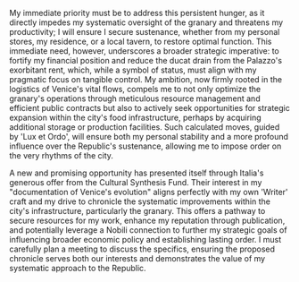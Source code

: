 My immediate priority must be to address this persistent hunger, as it directly impedes my systematic oversight of the granary and threatens my productivity; I will ensure I secure sustenance, whether from my personal stores, my residence, or a local tavern, to restore optimal function. This immediate need, however, underscores a broader strategic imperative: to fortify my financial position and reduce the ducat drain from the Palazzo's exorbitant rent, which, while a symbol of status, must align with my pragmatic focus on tangible control. My ambition, now firmly rooted in the logistics of Venice's vital flows, compels me to not only optimize the granary's operations through meticulous resource management and efficient public contracts but also to actively seek opportunities for strategic expansion within the city's food infrastructure, perhaps by acquiring additional storage or production facilities. Such calculated moves, guided by 'Lux et Ordo', will ensure both my personal stability and a more profound influence over the Republic's sustenance, allowing me to impose order on the very rhythms of the city.

A new and promising opportunity has presented itself through Italia's generous offer from the Cultural Synthesis Fund. Their interest in my "documentation of Venice's evolution" aligns perfectly with my own 'Writer' craft and my drive to chronicle the systematic improvements within the city's infrastructure, particularly the granary. This offers a pathway to secure resources for my work, enhance my reputation through publication, and potentially leverage a Nobili connection to further my strategic goals of influencing broader economic policy and establishing lasting order. I must carefully plan a meeting to discuss the specifics, ensuring the proposed chronicle serves both our interests and demonstrates the value of my systematic approach to the Republic.
